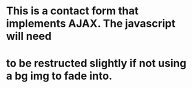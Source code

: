 # This is a contact form that implements AJAX. The javascript will need
# to be restructed slightly if not using a bg img to fade into.
